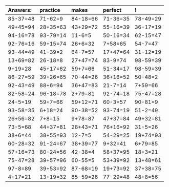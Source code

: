 | Answers: | practice | makes | perfect | ! |
| :--- | :--- | :--- | :--- | :--- |
| 85-37=48 | 71-62=9 | 84-18=66 | 71-36=35 | 78-49=29 | 
| 49+45=94 | 28+35=63 | 43+29=72 | 55-16=39 | 36-17=19 | 
| 94-16=78 | 93-79=14 | 11-6=5 | 50-16=34 | 62-15=47 | 
| 92-76=16 | 59+15=74 | 26+6=32 | 7+58=65 | 54-7=47 | 
| 93-44=49 | 41-39=2 | 64-7=57 | 17+47=64 | 31-12=19 | 
| 13+69=82 | 26-18=8 | 27+47=74 | 83-9=74 | 98-59=39 | 
| 9+19=28 | 45+17=62 | 59+7=66 | 51-34=17 | 98-59=39 | 
| 86-27=59 | 39+26=65 | 70-44=26 | 36+16=52 | 50-48=2 | 
| 92-43=49 | 88+6=94 | 36+47=83 | 21-7=14 | 7+59=66 | 
| 82-58=24 | 96-18=78 | 2+79=81 | 92-74=18 | 75-47=28 | 
| 24-5=19 | 59+7=66 | 59+12=71 | 60-3=57 | 90-81=9 | 
| 93-58=35 | 6+18=24 | 90-38=52 | 93-74=19 | 51-2=49 | 
| 26+56=82 | 7+8=15 | 9+78=87 | 47+37=84 | 49+32=81 | 
| 73-5=68 | 44+37=81 | 28+43=71 | 76+16=92 | 31-5=26 | 
| 38+6=44 | 38+55=93 | 12-7=5 | 54-29=25 | 19+74=93 | 
| 60-28=32 | 91-24=67 | 38+39=77 | 9+32=41 | 6+79=85 | 
| 57+16=73 | 80-24=56 | 42-38=4 | 58+37=95 | 18+3=21 | 
| 75-47=28 | 39+57=96 | 60-55=5 | 53+39=92 | 13+48=61 | 
| 97-8=89 | 39+53=92 | 87-68=19 | 19+73=92 | 37+38=75 | 
| 4+17=21 | 13+19=32 | 85-59=26 | 77-29=48 | 48+8=56 | 
